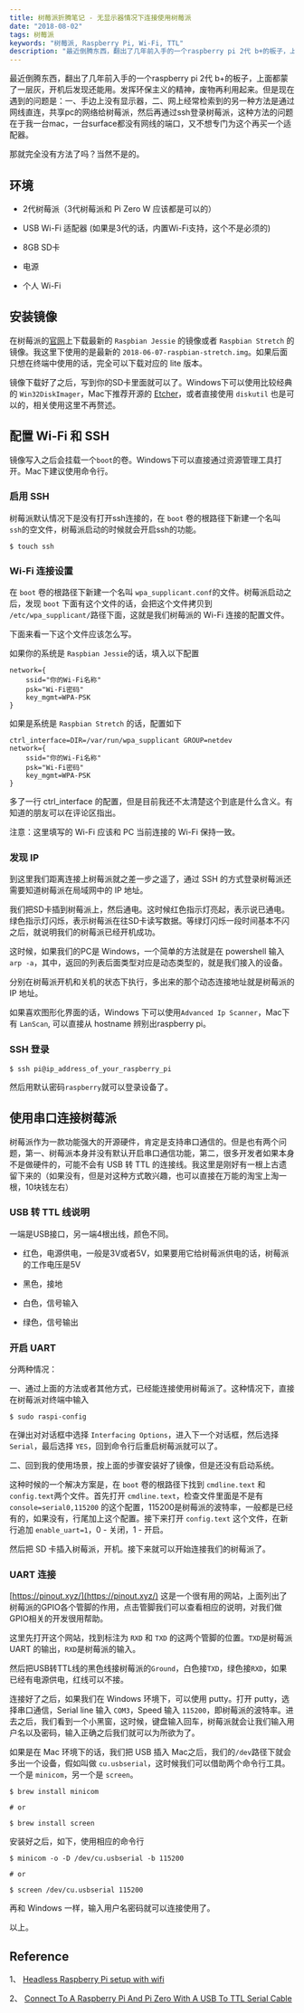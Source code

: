 ```yaml
---
title: 树莓派折腾笔记 - 无显示器情况下连接使用树莓派
date: "2018-08-02"
tags: 树莓派
keywords: "树莓派, Raspberry Pi, Wi-Fi, TTL"
description: "最近倒腾东西，翻出了几年前入手的一个raspberry pi 2代 b+的板子，上面都蒙了一层灰，开机后发现还能用。发挥环保主义的精神，废物再利用起来。本文主要讲笔者怎么在没有显示器、不借助网线直连的情况下通过Wi-Fi连接以及通过串口连接的方式来连接到树莓派的，记录下来一是方便日后折腾，二来是希望能帮助遇到过同样问题的朋友。"
---
```


最近倒腾东西，翻出了几年前入手的一个raspberry pi 2代 b+的板子，上面都蒙了一层灰，开机后发现还能用。发挥环保主义的精神，废物再利用起来。但是现在遇到的问题是：一、手边上没有显示器，二、网上经常检索到的另一种方法是通过网线直连，共享pc的网络给树莓派，然后再通过ssh登录树莓派，这种方法的问题在于我一台mac，一台surface都没有网线的端口，又不想专门为这个再买一个适配器。

那就完全没有方法了吗？当然不是的。

## 环境

- 2代树莓派（3代树莓派和 Pi Zero W 应该都是可以的）

- USB Wi-Fi 适配器 (如果是3代的话，内置Wi-Fi支持，这个不是必须的)

- 8GB SD卡

- 电源

- 个人 Wi-Fi

## 安装镜像

在树莓派的[官网](https://www.raspberrypi.org/downloads/)上下载最新的 `Raspbian Jessie` 的镜像或者 `Raspbian Stretch` 的镜像。我这里下使用的是最新的 `2018-06-07-raspbian-stretch.img`。如果后面只想在终端中使用的话，完全可以下载对应的 lite 版本。

镜像下载好了之后，写到你的SD卡里面就可以了。Windows下可以使用比较经典的 `Win32DiskImager`，Mac下推荐开源的 [Etcher](https://github.com/resin-io/etcher)，或者直接使用 `diskutil` 也是可以的，相关使用这里不再赘述。

## 配置 Wi-Fi 和 SSH

镜像写入之后会挂载一个`boot`的卷。Windows下可以直接通过资源管理工具打开。Mac下建议使用命令行。

### 启用 SSH

树莓派默认情况下是没有打开ssh连接的，在 `boot` 卷的根路径下新建一个名叫 `ssh`的空文件，树莓派启动的时候就会开启ssh的功能。

```shell
$ touch ssh
```

### Wi-Fi 连接设置

在 `boot` 卷的根路径下新建一个名叫 `wpa_supplicant.conf`的文件。树莓派启动之后，发现 `boot` 下面有这个文件的话，会把这个文件拷贝到 `/etc/wpa_supplicant/`路径下面，这就是我们树莓派的 Wi-Fi 连接的配置文件。

下面来看一下这个文件应该怎么写。

如果你的系统是 `Raspbian Jessie`的话，填入以下配置

```shell
network={
    ssid="你的Wi-Fi名称"
    psk="Wi-Fi密码"
    key_mgmt=WPA-PSK
}
```

如果是系统是 `Raspbian Stretch` 的话，配置如下

```shell
ctrl_interface=DIR=/var/run/wpa_supplicant GROUP=netdev
network={
    ssid="你的Wi-Fi名称"
    psk="Wi-Fi密码"
    key_mgmt=WPA-PSK
}
```

多了一行 ctrl_interface 的配置，但是目前我还不太清楚这个到底是什么含义。有知道的朋友可以在评论区指出。

注意：这里填写的 Wi-Fi 应该和 PC 当前连接的 Wi-Fi 保持一致。

### 发现 IP

到这里我们距离连接上树莓派就之差一步之遥了，通过 SSH 的方式登录树莓派还需要知道树莓派在局域网中的 IP 地址。

我们把SD卡插到树莓派上，然后通电。这时候红色指示灯亮起，表示说已通电。绿色指示灯闪烁，表示树莓派在往SD卡读写数据。等绿灯闪烁一段时间基本不闪之后，就说明我们的树莓派已经开机成功。

这时候，如果我们的PC是 Windows，一个简单的方法就是在 powershell 输入`arp -a`，其中，返回的列表后面类型对应是动态类型的，就是我们接入的设备。

分别在树莓派开机和关机的状态下执行，多出来的那个动态连接地址就是树莓派的 IP 地址。

如果喜欢图形化界面的话，Windows 下可以使用`Advanced Ip Scanner`，Mac下有 `LanScan`, 可以直接从 hostname 辨别出raspberry pi。

### SSH 登录

```shell
$ ssh pi@ip_address_of_your_raspberry_pi
```

然后用默认密码`raspberry`就可以登录设备了。

## 使用串口连接树莓派

树莓派作为一款功能强大的开源硬件，肯定是支持串口通信的。但是也有两个问题，第一、树莓派本身并没有默认开启串口通信功能，第二，很多开发者如果本身不是做硬件的，可能不会有 USB 转 TTL 的连接线。我这里是刚好有一根上古遗留下来的（如果没有，但是对这种方式敢兴趣，也可以直接在万能的淘宝上淘一根，10块钱左右）

### USB 转 TTL 线说明

一端是USB接口，另一端4根出线，颜色不同。

- 红色，电源供电，一般是3V或者5V，如果要用它给树莓派供电的话，树莓派的工作电压是5V

- 黑色，接地

- 白色，信号输入

- 绿色，信号输出

### 开启 UART

分两种情况：

一、通过上面的方法或者其他方式，已经能连接使用树莓派了。这种情况下，直接在树莓派对终端中输入

```shell
$ sudo raspi-config
```

在弹出对对话框中选择 `Interfacing Options`，进入下一个对话框，然后选择`Serial`，最后选择 `YES`，回到命令行后重启树莓派就可以了。

二、回到我的使用场景，按上面的步骤安装好了镜像，但是还没有启动系统。

这种时候的一个解决方案是，在 `boot` 卷的根路径下找到 `cmdline.text` 和 `config.text`两个文件。首先打开 `cmdline.text`，检查文件里面是不是有 `console=serial0,115200` 的这个配置，115200是树莓派的波特率，一般都是已经有的，如果没有，行尾加上这个配置。接下来打开 `config.text` 这个文件，在新行追加 `enable_uart=1`，0 - 关闭，1 - 开启。

然后把 SD 卡插入树莓派，开机。接下来就可以开始连接我们的树莓派了。

### UART 连接

[https://pinout.xyz/](https://pinout.xyz/) 这是一个很有用的网站，上面列出了树莓派的GPIO各个管脚的作用，点击管脚我们可以查看相应的说明，对我们做GPIO相关的开发很用帮助。

这里先打开这个网站，找到标注为 `RXD` 和 `TXD` 的这两个管脚的位置。`TXD`是树莓派 UART 的输出，`RXD`是树莓派的输入。

然后把USB转TTL线的黑色线接树莓派的`Ground`，白色接`TXD`，绿色接`RXD`，如果已经有电源供电，红线可以不接。

连接好了之后，如果我们在 Windows 环境下，可以使用 putty。打开 putty，选择串口通信，Serial line 输入 `COM3`，Speed 输入 `115200`，即树莓派的波特率。进去之后，我们看到一个小黑窗，这时候，键盘输入回车，树莓派就会让我们输入用户名以及密码，输入正确之后我们就可以为所欲为了。

如果是在 Mac 环境下的话，我们把 USB 插入 Mac之后，我们的`/dev`路径下就会多出一个设备，假如叫做 `cu.usbserial`，这时候我们可以借助两个命令行工具。一个是 `minicom`，另一个是 `screen`。
```shell
$ brew install minicom

# or

$ brew install screen
```

安装好之后，如下，使用相应的命令行

```shell
$ minicom -o -D /dev/cu.usbserial -b 115200

# or

$ screen /dev/cu.usbserial 115200
```
再和 Windows 一样，输入用户名密码就可以连接使用了。

以上。

## Reference

1、 [Headless Raspberry Pi setup with wifi](https://styxit.com/2017/03/14/headless-raspberry-setup.html)

2、 [Connect To A Raspberry Pi And Pi Zero With A USB To TTL Serial Cable](https://www.thepolyglotdeveloper.com/2017/02/connect-raspberry-pi-pi-zero-usb-ttl-serial-cable/)

